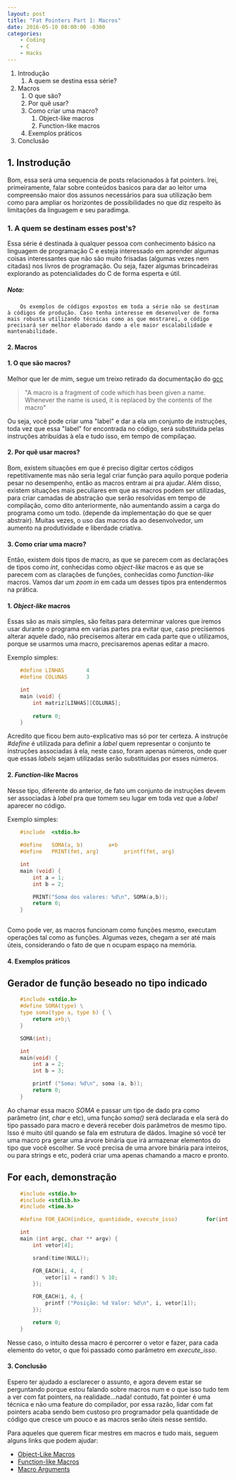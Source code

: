 ```yaml
---
layout: post
title: "Fat Pointers Part 1: Macros"
date: 2016-05-10 08:00:00 -0300
categories:
    - Coding
    - C
    - Hacks
---
```


1. Introdução
    1. A quem se destina essa série?
2. Macros
    1. O que são?
    2. Por quê usar?
    3. Como criar uma macro?
        1. Object-like macros
        2. Function-like macros
    4. Exemplos práticos
3. Conclusão


## 1. Instrodução

Bom, essa será uma sequencia de posts relacionados à fat pointers. Irei, primeiramente, falar sobre 
conteúdos basicos para dar ao leitor uma compreensão maior dos assunos necessários para sua utilização
bem como para ampliar os horizontes de possibilidades no que diz respeito às limitações da linguagem
e seu paradimga.
 

### 1. A quem se destinam esses post's?

Essa série é destinada à qualquer pessoa com conhecimento básico na linguagem de programação
C e esteja interessado em aprender algumas coisas interessantes que não são muito frisadas (algumas
vezes nem citadas) nos lívros de programação. Ou seja, fazer algumas brincadeiras explorando as 
potencialidades do C de forma esperta e útil.
        
##### Nota:
        Os exemplos de códigos expostos em toda a série não se destinam 
    à códigos de produção. Caso tenha interesse em desenvolver de forma 
    mais robusta utilizando técnicas como as que mostrarei, o código 
    precisará ser melhor elaborado dando a ele maior escalabilidade e 
    mantenabilidade.
    

#### 2. Macros

#### 1. O que são macros?

Melhor que ler de mim, segue um treixo retirado da documentação do [gcc]

> "A macro is a fragment of code which has been given a name. Whenever the name is used, it is replaced by the contents of the macro"

Ou seja, você pode criar uma "label" e dar a ela um conjunto de instruções, toda vez que essa "label" for 
encontrada no código, será substituída pelas instruções atribuídas à ela e tudo isso, em tempo de compilaçao.

#### 2. Por quê usar macros?
Bom, existem situações em que é preciso digitar certos códigos repetitivamente mas não seria legal criar função para aquilo
porque poderia pesar no desempenho, então as macros entram ai pra ajudar. Além disso, existem situações mais peculiares em 
que as macros podem ser utilizadas, para criar camadas de abstração que serão resolvidas em tempo de compilação, como dito
anteriormente, não aumentando assim a carga do programa como um todo. (depende da implementação do que se quer abstrair). 
Muitas vezes, o uso das macros da ao desenvolvedor, um aumento na produtividade e liberdade criatíva.

#### 3. Como criar uma macro?
Então, existem dois tipos de macro, as que se parecem com as declarações de tipos como *int*, conhecidas como *object-like* 
macros e as que se parecem com as clarações de funções, conhecidas como *function-like* macros. Vamos dar um *zoom in* em 
cada um desses tipos pra entendermos na prática.

#### 1. *Object-like* macros
Essas são as mais simples, são feitas para determinar valores que iremos usar durante o programa em varias partes pra evitar 
que, caso precisemos alterar aquele dado, não precisemos alterar em cada parte que o utilizamos, porque se usarmos uma macro,
precisaremos apenas editar a macro.

Exemplo simples: 

~~~ c
    #define LINHAS       4
    #define COLUNAS      3

    int 
    main (void) {
        int matriz[LINHAS][COLUNAS];
    
        return 0;
    }
~~~

Acredito que ficou bem auto-explicativo mas só por ter certeza. A instruçõe *#define* é utilizada para definir a *label* quem
representar o conjunto te instruções associadas à ela, neste caso, foram apenas números, onde quer que essas *labels* sejam 
utilizadas serão substituidas por esses números.


#### 2. *Function-like* Macros
Nesse tipo, diferente do anterior, de fato um conjunto de instruções devem ser associadas à *label* pra que tomem seu lugar em
toda vez que a *label* aparecer no código. 

Exemplo simples:

~~~ c
    #include  <stdio.h>
    
    #define   SOMA(a, b)        a+b
    #define   PRINT(fmt, arg)        printf(fmt, arg)

    int 
    main (void) {
        int a = 1;
        int b = 2;

        PRINT("Soma dos valores: %d\n", SOMA(a,b));
        return 0;
    }
    
~~~

Como pode ver, as macros funcionam como funções mesmo, executam operações tal como as funções. Algumas vezes, chegam a ser até mais
úteis, considerando o fato de que n ocupam espaço na memória.


#### 4. Exemplos práticos

## Gerador de função beseado no tipo indicado

~~~ c
    #include <stdio.h>
    #define SOMA(type) \
    type soma(type a, type b) { \
        return a+b;\
    }

    SOMA(int);

    int 
    main(void) {
        int a = 2;
        int b = 3;

        printf ("Soma: %d\n", soma (a, b));
        return 0;
    }
~~~

Ao chamar essa macro *SOMA* e passar um tipo de dado pra como parâmetro (*int*, *char* e etc), uma função *soma()* será declarada
e ela será do tipo passado para macro e deverá receber dois parâmetros de mesmo tipo. Isso é muito útil quando se fala em estrutura 
de dádos. Imagine só você ter uma macro pra gerar uma árvore binária que irá armazenar elementos do tipo que você escolher. Se você
precisa de uma arvore binária para inteiros, ou para strings e etc, poderá criar uma apenas chamando a macro e pronto.


## For each, demonstração

~~~ c
    #include <stdio.h>
    #include <stdlib.h>
    #include <time.h>

    #define FOR_EACH(indice, quantidade, execute_isso)         for(int indice = 0; indice < quantidade; indice++) execute_isso

    int 
    main (int argc, char ** argv) {
        int vetor[4];

        srand(time(NULL));

        FOR_EACH(i, 4, {
            vetor[i] = rand() % 10;      
        });

        FOR_EACH(i, 4, {
            printf ("Posição: %d Valor: %d\n", i, vetor[i]);       
        });

        return 0;
    }
~~~

Nesse caso, o intuito dessa macro é percorrer o vetor e fazer, para cada elemento do vetor, o que foi passado como parâmetro em
*execute_isso*. 

#### 3. Conclusão

Espero ter ajudado a esclarecer o assunto, e agora devem estar se perguntando porque estou falando sobre macros num e o que isso
tudo tem a ver com fat pointers, na realidade...nada! contudo, fat pointer é uma técnica e não uma feature do compilador, por essa
razão, lidar com fat pointers acaba sendo bem custoso pro programador pela quantidade de código que cresce um pouco e as macros serão
úteis nesse sentido.  

Para aqueles que querem ficar mestres em macros e tudo mais, seguem alguns links que podem ajudar:

* [Object-Like Macros](https://gcc.gnu.org/onlinedocs/cpp/Object-like-Macros.html#Object-like-Macros "Documentação oficial do GCC")
* [Function-like Macros](https://gcc.gnu.org/onlinedocs/cpp/Function-like-Macros.html#Function-like-Macros "Documentação oficial do GCC")
* [Macro Arguments](https://gcc.gnu.org/onlinedocs/cpp/Macro-Arguments.html#Macro-Arguments "Documentação oficial do GCC")


[gcc]: https://gcc.gnu.org/onlinedocs/cpp/Macros.html
[LampiãoSec]: http://lampiaosec.github.io
[#ViradaHacker]: http://lampiaosec.github.io/virada-hacker
[#RaulHackerClube]: http://raulhc.cc
